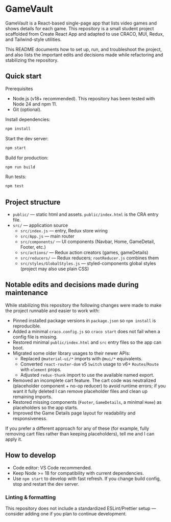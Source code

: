 
# GameVault

GameVault is a React-based single-page app that lists video games and shows details for each game. This repository is a small student project scaffolded from Create React App and adapted to use CRACO, MUI, Redux, and Tailwind-style utilities.

This README documents how to set up, run, and troubleshoot the project, and also lists the important edits and decisions made while refactoring and stabilizing the repository.

## Quick start

Prerequisites

- Node.js (v18+ recommended). This repository has been tested with Node 24 and npm 11.
- Git (optional).

Install dependencies:

```bash
npm install
```

Start the dev server:

```bash
npm start
```

Build for production:

```bash
npm run build
```

Run tests:

```bash
npm test
```

## Project structure

- `public/` — static html and assets. `public/index.html` is the CRA entry file.
- `src/` — application source
	- `src/index.js` — entry, Redux store wiring
	- `src/App.js` — main router
	- `src/components/` — UI components (Navbar, Home, GameDetail, Footer, etc.)
	- `src/actions/` — Redux action creators (games, gameDetails)
	- `src/reducers/` — Redux reducers; `rootReducer.js` combines them
	- `src/styles/GlobalStyles.js` — styled-components global styles (project may also use plain CSS)

## Notable edits and decisions made during maintenance

While stabilizing this repository the following changes were made to make the project runnable and easier to work with:

- Pinned installed package versions in `package.json` so `npm install` is reproducible.
- Added a minimal `craco.config.js` so `craco start` does not fail when a config file is missing.
- Restored minimal `public/index.html` and `src` entry files so the app can boot.
- Migrated some older library usages to their newer APIs:
	- Replaced `@material-ui/*` imports with `@mui/*` equivalents.
	- Converted `react-router-dom` v5 `Switch` usage to v6+ `Routes`/`Route` with `element` props.
	- Adjusted `redux-thunk` import to use the available named export.
- Removed an incomplete cart feature. The cart code was neutralized (placeholder component + no-op reducer) to avoid runtime errors; if you want it fully deleted I can remove placeholder files and clean up remaining imports.
- Restored missing components (`Footer`, `GameDetails`, a minimal `Home`) as placeholders so the app starts.
- Improved the Game Details page layout for readability and responsiveness.

If you prefer a different approach for any of these (for example, fully removing cart files rather than keeping placeholders), tell me and I can apply it.

## How to develop

- Code editor: VS Code recommended.
- Keep Node >= 18 for compatibility with current dependencies.
- Use `npm start` to develop with fast refresh. If you change build config, stop and restart the dev server.

### Linting & formatting

This repository does not include a standardized ESLint/Prettier setup — consider adding one if you plan to continue development.






